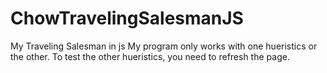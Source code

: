 # ChowTravelingSalesmanJS
My Traveling Salesman in js
My program only works with one hueristics or the other. To test the other hueristics, you need to refresh the page.  
